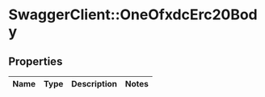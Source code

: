 # SwaggerClient::OneOfxdcErc20Body

## Properties
Name | Type | Description | Notes
------------ | ------------- | ------------- | -------------


